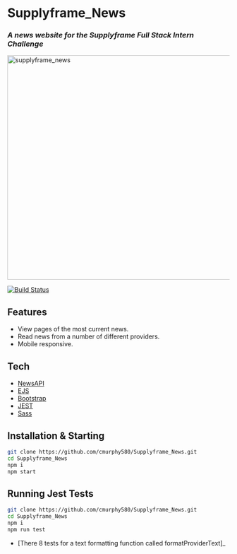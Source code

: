 # Supplyframe_News
### _A news website for the Supplyframe Full Stack Intern Challenge_
<img width="508" alt="supplyframe_news" src="https://user-images.githubusercontent.com/20917138/154825570-311ae690-1963-436c-b827-5db835592dc9.png">

[![Build Status](https://travis-ci.org/joemccann/dillinger.svg?branch=master)](https://travis-ci.org/joemccann/dillinger)
## Features
- View pages of the most current news.
- Read news from a number of different providers.
- Mobile responsive.
## Tech
- [NewsAPI](https://newsapi.org/) 
- [EJS](https://ejs.co/)  
- [Bootstrap](https://getbootstrap.com/)  
- [JEST](https://jestjs.io/docs/getting-started)  
- [Sass](https://sass-lang.com/guide)


## Installation & Starting
```sh
git clone https://github.com/cmurphy580/Supplyframe_News.git
cd Supplyframe_News
npm i
npm start
```

## Running Jest Tests
```sh
git clone https://github.com/cmurphy580/Supplyframe_News.git
cd Supplyframe_News
npm i
npm run test
```
- [There 8 tests for a text formatting function called formatProviderText]_
